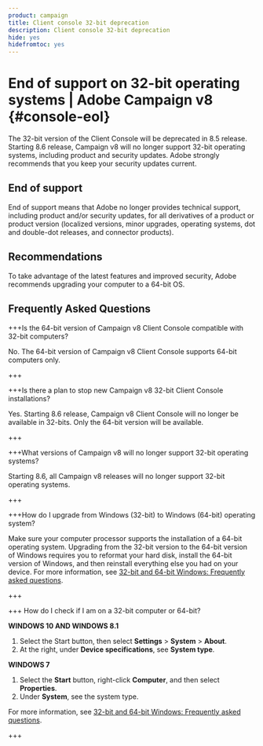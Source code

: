 ```yaml
---
product: campaign
title: Client console 32-bit deprecation
description: Client console 32-bit deprecation
hide: yes
hidefromtoc: yes
---
```

# End of support on 32-bit operating systems | Adobe Campaign v8 {#console-eol}

The 32-bit version of the Client Console will be deprecated in 8.5 release. Starting 8.6 release, Campaign v8 will no longer support 32-bit operating systems, including product and security updates. Adobe strongly recommends that you keep your security updates current.

## End of support

End of support means that Adobe no longer provides technical support, including product and/or security updates, for all derivatives of a product or product version (localized versions, minor upgrades, operating systems, dot and double-dot releases, and connector products).

## Recommendations

To take advantage of the latest features and improved security, Adobe recommends upgrading your computer to a 64-bit OS.

## Frequently Asked Questions

+++Is the 64-bit version of Campaign v8 Client Console compatible with 32-bit computers?

No. The 64-bit version of Campaign v8 Client Console supports 64-bit computers only.

+++

+++Is there a plan to stop new Campaign v8 32-bit Client Console installations?

Yes. Starting 8.6 release, Campaign v8 Client Console will no longer be available in 32-bits. Only the 64-bit version will be available.

+++

+++What versions of Campaign v8 will no longer support 32-bit operating systems?

Starting 8.6, all Campaign v8 releases will no longer support 32-bit operating systems.

+++

+++How do I upgrade from Windows (32-bit) to Windows (64-bit) operating system?

Make sure your computer processor supports the installation of a 64-bit operating system. Upgrading from the 32-bit version to the 64-bit version of Windows requires you to reformat your hard disk, install the 64-bit version of Windows, and then reinstall everything else you had on your device. For more information, see [32-bit and 64-bit Windows: Frequently asked questions](https://support.microsoft.com/en-us/windows/32-bit-and-64-bit-windows-frequently-asked-questions-c6ca9541-8dce-4d48-0415-94a3faa2e13d).

+++

+++ How do I check if I am on a 32-bit computer or 64-bit?

**WINDOWS 10 AND WINDOWS 8.1**

1. Select the Start button, then select **Settings** > **System** > **About**.
1. At the right, under **Device specifications**, see **System type**.

**WINDOWS 7**
1. Select the **Start** button, right-click **Computer**, and then select **Properties**.
1. Under **System**, see the system type.

For more information, see [32-bit and 64-bit Windows: Frequently asked questions](https://support.microsoft.com/en-us/windows/32-bit-and-64-bit-windows-frequently-asked-questions-c6ca9541-8dce-4d48-0415-94a3faa2e13d).

+++